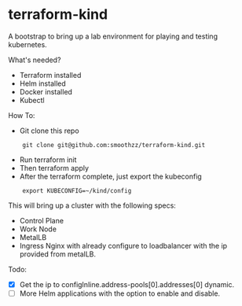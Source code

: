 # terraform-kind

A bootstrap to bring up a lab environment for playing and testing kubernetes.

What's needed?
- Terraform installed
- Helm installed
- Docker installed
- Kubectl

How To:
- Git clone this repo 
```
    git clone git@github.com:smoothzz/terraform-kind.git
```
- Run terraform init
- Then terraform apply
- After the terraform complete, just export the kubeconfig
```
    export KUBECONFIG=~/kind/config
```

This will bring up a cluster with the following specs:
- Control Plane
- Work Node
- MetalLB
- Ingress Nginx with already configure to loadbalancer with the ip provided from metalLB.

Todo:
- [x] Get the ip to configInline.address-pools[0].addresses[0] dynamic.
- [ ] More Helm applications with the option to enable and disable.